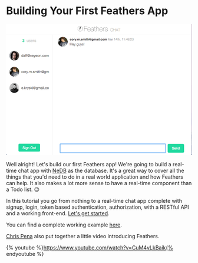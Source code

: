 # Building Your First Feathers App

![Chat app screenshot](./assets/chat.gif)

Well alright! Let's build our first Feathers app! We're going to build a real-time chat app with [NeDB](https://github.com/louischatriot/nedb) as the database. It's a great way to cover all the things that you'd need to do in a real world application and how Feathers can help. It also makes a lot more sense to have a real-time component than a Todo list. 😉

In this tutorial you go from nothing to a real-time chat app complete with signup, login, token based authentication, authorization, with a RESTful API and a working front-end. [Let's get started](./scaffolding.md).

You can find a complete working example [here](https://github.com/feathersjs/feathers-chat).

[Chris Pena](https://twitter.com/dev_coffee) also put together a little video introducing Feathers.


{% youtube %}https://www.youtube.com/watch?v=CuM4vLkBaik{% endyoutube %}